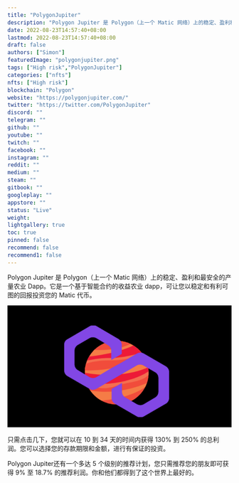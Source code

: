```yaml
---
title: "PolygonJupiter"
description: "Polygon Jupiter 是 Polygon（上一个 Matic 网络）上的稳定、盈利和最安全的产量农业 Dapp。"
date: 2022-08-23T14:57:40+08:00
lastmod: 2022-08-23T14:57:40+08:00
draft: false
authors: ["Simon"]
featuredImage: "polygonjupiter.png"
tags: ["High risk","PolygonJupiter"]
categories: ["nfts"]
nfts: ["High risk"]
blockchain: "Polygon"
website: "https://polygonjupiter.com/"
twitter: "https://twitter.com/PolygonJupiter"
discord: ""
telegram: ""
github: ""
youtube: ""
twitch: ""
facebook: ""
instagram: ""
reddit: ""
medium: ""
steam: ""
gitbook: ""
googleplay: ""
appstore: ""
status: "Live"
weight: 
lightgallery: true
toc: true
pinned: false
recommend: false
recommend1: false
---
```

Polygon Jupiter 是 Polygon（上一个 Matic 网络）上的稳定、盈利和最安全的产量农业 Dapp。它是一个基于智能合约的收益农业 dapp，可让您以稳定和有利可图的回报投资您的 Matic 代币。

![配图](20220823153525.png)

只需点击几下，您就可以在 10 到 34 天的时间内获得 130% 到 250% 的总利润。您可以选择您的存款期限和金额，进行有保证的投资。

Polygon Jupiter还有一个多达 5 个级别的推荐计划，您只需推荐您的朋友即可获得 9% 至 18.7% 的推荐利润。你和他们都得到了这个世界上最好的。